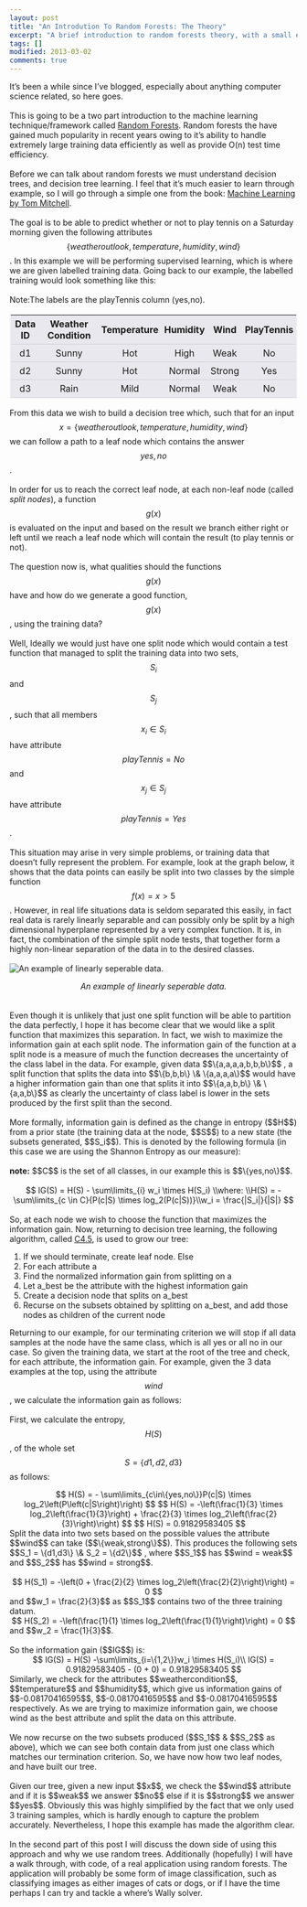 ```yaml
---
layout: post
title: "An Introdution To Random Forests: The Theory"
excerpt: "A brief introduction to random forests theory, with a small example"
tags: []
modified: 2013-03-02
comments: true
---
```

It’s been a while since I’ve blogged, especially about anything computer science related, so here goes.
<br />
<br />
This is going to be a two part introduction to the machine learning technique/framework called <a href="http://en.wikipedia.org/wiki/Random_forest">Random Forests</a>. Random forests the have gained much popularity in recent years owing to it’s ability to handle extremely large training data efficiently as well as provide O(n) test time efficiency.
<br />
<br />
Before we can talk about random forests we must understand decision trees, and decision tree learning. I feel that it’s much easier to learn through example, so I will go through a simple one from the book: <a href="http://www.amazon.co.uk/MACHINE-LEARNING-Mcgraw-Hill-International-Edit/dp/0071154671/ref=la_B000APT5O2_1_1?ie=UTF8&qid=1361650143&sr=1-1">Machine Learning by Tom Mitchell</a>.
<br />
<br />
The goal is to be able to predict whether or not to play tennis on a Saturday morning given the following attributes $$\{weatheroutlook, temperature, humidity, wind\}$$. In this example we will be performing supervised learning, which is where we are given labelled training data. Going back to our example, the labelled training would look something like this:
<br />
<br />
Note:The labels are the playTennis column (yes,no).
<br />
<style>
    table{
        border-collapse: collapse;
        border-spacing: 0;
        background-color: #e8e8ee;
        border:2px solid rgba(255, 255, 255, 0.6);
    }
    th{
        padding:5px;
    }

    td{
        padding:5px;
    }    
    tr{

        border-top:1px solid rgba(255, 255, 255, 0.6);
        border-bottom:1px solid rgba(0, 0, 0, 0.0980392);
    }
</style>
<table>
    <tr>
        <th>Data ID</th>
        <th>Weather Condition</th>
        <th>Temperature</th>
        <th>Humidity</th>
        <th>Wind</th>
        <th>PlayTennis</th>
    </tr>
    <tr>
        <td><center>d1</center></td>
        <td><center>Sunny</center></td>
        <td><center>Hot</center></td>
        <td><center>High</center></td>
        <td><center>Weak</center></td>
        <td><center>No</center></td>
    </tr>
    <tr>
        <td><center>d2</center></td>
        <td><center>Sunny</center></td>
        <td><center>Hot</center></td>
        <td><center>Normal</center></td>
        <td><center>Strong</center></td>
        <td><center>Yes</center></td>
    </tr>
    <tr>
        <td><center>d3</center></td>
        <td><center>Rain</center></td>
        <td><center>Mild</center></td>
        <td><center>Normal</center></td>
        <td><center>Weak</center></td>
        <td><center>No</center></td>
    </tr>
</table>

From this data we wish to build a decision tree which, such that for an input $$x=\{weatheroutlook, temperature, humidity, wind\}$$ we can follow a path to a leaf node which contains the answer $$yes,no$$.
<br />
<br />
In order for us to reach the correct leaf node, at each non-leaf node (called <em>split nodes</em>), a function $$g(x)$$ is evaluated on the input and based on the result we branch either right or left until we reach a leaf node which will contain the result (to play tennis or not).
<br />
<br />
The question now is, what qualities should the functions $$g(x)$$ have and how do we generate a good function, $$g(x)$$, using the training data?
<br />
<br />
Well, Ideally we would just have one split node which would contain a test function that managed to split the training data into two sets, $$S_i$$ and $$S_j$$, such that all members $$x_i \in S_i$$ have attribute $$playTennis = No$$ and $$x_j \in S_j$$ have attribute $$playTennis = Yes$$.
<br />
<br />
This situation may arise in very simple problems, or training data that doesn’t fully represent the problem. For example, look at the graph below, it shows that the data points can easily be split into two classes by the simple function $$f(x) = x>5$$. However, in real life situations data is seldom separated this easily, in fact real data is rarely linearly separable and can possibly only be split by a high dimensional hyperplane represented by a very complex function. It is, in fact, the combination of the simple split node tests, that together form a highly non-linear separation of the data in to the desired classes.
<br />
<br />
<img src="{{ site.url }}/images/clusters.png" alt="An example of linearly seperable data."/>
<center><em>An example of linearly seperable data.</em></center>
<br />
<br />
Even though it is unlikely that just one split function will be able to partition the data perfectly, I hope it has become clear that we would like a split function that maximizes this separation. In fact, we wish to maximize the information gain at each split node. The information gain of the function at a split node is a measure of much the function decreases the uncertainty of the class label in the data. For example, given data $$\{a,a,a,a,b,b,b\}$$ , a split function that splits the data into $$\{b,b,b\} \& \{a,a,a,a\}$$ would have a higher information gain than one that splits it into $$\{a,a,b,b\} \& \{a,a,b\}$$ as clearly the uncertainty of class label is lower in the sets produced by the first split than the second.
<br />
<br />
More formally, information gain is defined as the change in entropy ($$H$$) from a prior state (the training data at the node, $$S$$) to a new state (the subsets generated, $$S_i$$). This is denoted by the following formula (in this case we are using the Shannon Entropy as our measure):
<br />
<br />
<b>note:</b> $$C$$ is the set of all classes, in our example this is $$\{yes,no\}$$.
<br />
<br />
<center>
$$
IG(S) = H(S) - \sum\limits_{i} w_i \times H(S_i)
\\where:
\\H(S) = - \sum\limits_{c \in C}{P(c|S) \times log_2(P(c|S))}\\w_i = \frac{|S_i|}{|S|}
$$
</center>
<br />
So, at each node we wish to choose the function that maximizes the information gain. Now, returning to decision tree learning, the following algorithm, called <a href="https://en.wikipedia.org/wiki/C4.5_algorithm">C4.5</a>, is used to grow our tree:

1. If we should terminate, create leaf node. Else
2. For each attribute a
3. Find the normalized information gain from splitting on a
4. Let a_best be the attribute with the highest information gain
5. Create a decision node that splits on a_best
6. Recurse on the subsets obtained by splitting on a_best, and add those nodes as children of the current node

Returning to our example, for our terminating criterion we will stop if all data samples at the node have the same class, which is all yes or all no in our case. So given the training data, we start at the root of the tree and check, for each attribute, the information gain. For example, given the 3 data examples at the top, using the attribute $$wind$$ , we calculate the information gain as follows:
<br />
<br />
First, we calculate the entropy, $$H(S)$$ , of the whole set $$S=\{d1,d2,d3\}$$ as follows:
<br />
<center>
$$
H(S) = - \sum\limits_{c\in\{yes,no\}}P(c|S) \times log_2\left(P\left(c|S\right)\right)
$$
$$
H(S) = -\left(\frac{1}{3} \times log_2\left(\frac{1}{3}\right) + \frac{2}{3} \times log_2\left(\frac{2}{3}\right)\right)
$$
$$
H(S) = 0.91829583405
$$
</center>
Split the data into two sets based on the possible values the attribute $$wind$$ can take ($$\{weak,strong\}$$). This produces the following sets $$S_1 = \{d1,d3\}  \&  S_2 = \{d2\}$$ , where $$S_1$$ has $$wind = weak$$ and $$S_2$$ has $$wind = strong$$.
<br/>
<br />
<center>
    $$
    H(S_1) = -\left(0 + \frac{2}{2} \times log_2\left(\frac{2}{2}\right)\right) = 0
    $$
</center>
and $$w_1 = \frac{2}{3}$$ as $$S_1$$ contains two of the three training datum.
<center>
    $$
    H(S_2) = -\left(\frac{1}{1} \times log_2\left(\frac{1}{1}\right)\right) = 0
    $$
</center>
and $$w_2 = \frac{1}{3}$$.
<br />
<br />
So the information gain ($$IG$$) is:
<center>
$$
IG(S) = H(S) -\sum\limits_{i=\{1,2\}}w_i \times H(S_i)\\
IG(S) = 0.91829583405 - (0 + 0) = 0.91829583405
$$
</center>
Similarly, we check for the attributes $$weathercondition$$, $$temperature$$ and $$humidity$$, which give us information gains of $$-0.08170416595$$, $$-0.08170416595$$ and $$-0.08170416595$$ respectively. As we are trying to maximize information gain, we choose wind as the best attribute and split the data on this attribute.
<br />
<br />
We now recurse on the two subsets produced ($$S_1$$ & $$S_2$$ as above), which we can see both contain data from just one class which matches our termination criterion. So, we have now how two leaf nodes, and have built our tree.
<br />
<br />
Given our tree, given a new input $$x$$, we check the $$wind$$ attribute and if it is $$weak$$ we answer $$no$$ else if it is $$strong$$ we answer $$yes$$. Obviously this was highly simplified by the fact that we only used 3 training samples, which is hardly enough to capture the problem accurately. Nevertheless, I hope this example has made the algorithm clear.
<br />
<br />
In the second part of this post I will discuss the down side of using this approach and why we use random trees. Additionally (hopefully) I will have a walk through, with code, of a real application using random forests. The application will probably be some form of image classification, such as classifying images as either images of cats or dogs, or if I have the time perhaps I can try and tackle a where’s Wally solver.